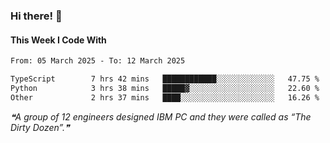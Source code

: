 ### Hi there! 👋

#### This Week I Code With
<!--START_SECTION:waka-->

```txt
From: 05 March 2025 - To: 12 March 2025

TypeScript        7 hrs 42 mins   ████████████░░░░░░░░░░░░░   47.75 %
Python            3 hrs 38 mins   █████▓░░░░░░░░░░░░░░░░░░░   22.60 %
Other             2 hrs 37 mins   ████░░░░░░░░░░░░░░░░░░░░░   16.26 %
```

<!--END_SECTION:waka-->

<!--STARTS_HERE_QUOTE_README-->
<i>❝A group of 12 engineers designed IBM PC and they were called as “The Dirty Dozen”.❞</i>
<!--ENDS_HERE_QUOTE_README-->

